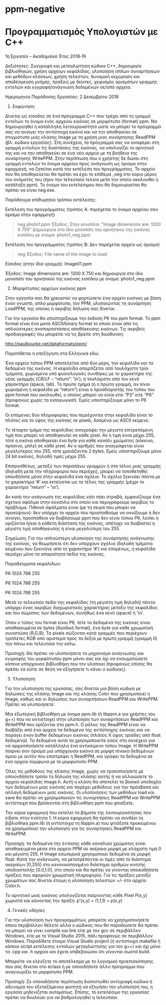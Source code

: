 # ppm-negative

# Προγραμματισμός Υπολογιστών με C++
1η Εργασία – Ακαδημαϊκό Έτος 2018‐19 

Δεξιότητες:  Συγγραφή  και  μεταγλώττιση  κώδικα C++,  δημιουργία  βιβλιοθηκών, χρήση αρχείων  κεφαλίδας, υλοποίηση απλών συναρτήσεων και μεθόδων κλάσεων, χρήση τελεστών, δυναμική  εκχώρηση και αποδέσμευση μνήμης, πράξεις με δείκτες, χειρισμός ορισμάτων γραμμής εντολών και  εγγραφή/ανάγνωση δεδομένων σε/από αρχεία.

Ημερομηνία Παράδοσης Εργασίας: 2  Δεκεμβρίου  2018 

1. Εκφώνηση

Δίνεται ως είσοδος σε ένα πρόγραμμα C++ που τρέχει από τη γραμμή εντολών το όνομα ενός αρχείου  εικόνας σε μορφότυπο (format) ppm. Να δημιουργηθεί η κατάλληλη λειτουργικότητα ώστε να μπορεί  το πρόγραμμά σας να ανοίγει την αντίστοιχη εικόνα και να την αποθηκεύει σε στιγμιότυπο μιας κλάσης  Image με τη χρήση μιας συνάρτησης ReadPPM (βλ. κώδικα εργασίας). Στη συνέχεια, το πρόγραμμά σας  να αναφέρει στη γραμμή εντολών τις διαστάσεις της εικόνας, να υπολογίζει το αρνητικό της και να την  αποθηκεύει σε ένα νέο αρχείο με τη βοήθεια της συνάρτησης WritePPM. Στην περίπτωση που ο  χρήστης δε δώσει στη γραμμή εντολών το όνομα αρχείου προς ανάγνωση ως όρισμα στην εφαρμογή, να ζητείται κατά την εκτέλεση του προγράμματος. Το αρχείο που θα αποθηκεύεται θα πρέπει να έχει  το επίθεμα _neg στο κύριο μέρος του ονόματός του (πριν την τελευταία τελεία μετά την οποία  ακολουθεί η κατάληξη ppm).  Το όνομα του εκτελέσιμου που θα δημιουργείται θα πρέπει να είναι  neg.exe.

Παράδειγμα επιθυμητού τρόπου εκτέλεσης:

Εκτέλεση του προγράμματος (τρόπος Α: παρέχεται το όνομα αρχείου σαν όρισμα στην εφαρμογή)

> neg photo1.ppm
Έξοδος: Στην κονσόλα: "Image dimensions are:  1200  X  750" Δημιουργία στο ίδιο μονοπάτι του αρνητικού της εικόνας εισόδου με όνομα: photo1_neg.ppm

Εκτέλεση του προγράμματος (τρόπος B: Δεν παρέχεται αρχείο ως όρισμα)

> neg
Έξοδος: File name of the image to load:

Είσοδος (στην ίδια γραμμή): Image01.ppm

Έξοδος: Image dimensions are: 1200 X 750 και δημιουργία στο ίδιο μονοπάτι του αρνητικού της εικόνας εισόδου με όνομα: photo1_neg.ppm

2. Μορφότυπος αρχείων εικόνας ppm

Στην εργασία σας θα χρειαστεί να φορτώσετε ένα αρχείο εικόνας με  βάση  έναν  γνωστό, απλό   μορφότυπο, τον PPM, υλοποιώντας τη συνάρτηση LoadPPM, της οποίας η ακριβής δήλωση σας δίνεται.

Για την εργασία θα υποστηρίξουμε την έκδοση P6 του ppm format. To ppm format είναι ένα μικτό  ASCII/binary format το οποίο είναι από τις απλούστερες αναπαραστάσεις αποθήκευσης εικόνων. Τις  ακριβείς προδιαγραφές του μπορείτε να τις βρείτε στη διεύθυνση:

http://paulbourke.net/dataformats/ppm/

Παρατίθεται η επεξήγηση στα Ελληνικά εδώ:

Ένα αρχείο τύπου PPM αποτελείται από δύο μέρη, την κεφαλίδα και τα δεδομένα της εικόνας. Η  κεφαλίδα απαρτίζεται από τουλάχιστο τρία τμήματα, χωρισμένα υπό φυσιολογικές συνθήκες με το  χαρακτήρα της νέας γραμμής (CR/LF – “return”: ‘\n’), ή τουλάχιστο από τον κενό χαρακτήρα (space, tab). Το πρώτο τμήμα (ή η πρώτη γραμμή, αν είναι χωρισμένη η κεφαλίδα με “return”) είναι ο  προσδιοριστής του τύπου του ppm format που ακολουθεί, ο οποίος μπορεί να είναι είτε “P3” είτε “P6” (προφανώς χωρίς τα εισαγωγικά!). Εμείς υποστηρίζουμε μόνο το P6 format.

Οι επόμενες δύο πληροφορίες που περιέχονται στην κεφαλίδα είναι το πλάτος και το ύψος της εικόνας  σε pixels, δοσμένα ως ASCII κείμενο.

Το τέταρτο τμήμα της κεφαλίδας αναγράφει την μέγιστη επιτρεπόμενη τιμή που μπορεί να  αποθηκευτεί σε κάθε pixel. Αν η τιμή είναι μέχρι 255, τότε η εικόνα αποθηκεύει ένα byte για κάθε  κανάλι  χρώματος (κόκκινο,  πράσινο, μπλε) σε κάθε pixel.  Αν  ο  αριθμός που  αναγράφεται  είναι  μεγαλύτερος του 255, τότε χρειάζονται  2  bytes. Εμείς υποστηρίζουμε μόνο  24 bit εικόνες, δηλαδή τιμές  μέχρι  255.

Επιπροσθέτως,  μεταξύ  των  παραπάνω  γραμμών  ή  στο  τέλος  μιας  γραμμής (δηλαδή  μετά  την  πληροφορία που περιέχει), μπορεί να τοποθετηθεί οπουδήποτε μέσα στην κεφαλίδα ένα σχόλιο. Το  σχόλιο ξεκινάει πάντα με το χαρακτήρα ‘#’ και εκτείνεται ως το τέλος της γραμμής (μέχρι το χαρακτήρα  “return” – ‘\n’).

Αν κατά την ανάγνωση της κεφαλίδας κάτι πάει στραβά, εμφανίζουμε ένα σχετικό σφάλμα στην  κονσόλα στο οποίο και περιγράφουμε ακριβώς το πρόβλημα. Πιθανά σφάλματα είναι (με τη σειρά που  μπορεί  να  προκύψουν): δεν υπάρχει το αρχείο που προσπαθούμε  να  ανοίξουμε  ή  δεν  ανοίγει, προσπάθεια να διαβάσουμε ppm που δεν είναι τύπου P6, λείπει η οριζόντια ή/και η κάθετη διάσταση  της εικόνας, απέτυχε να διαβαστεί η μέγιστη τιμή αποθήκευσης ή είναι μεγαλύτερη του 255.

Σημείωση: Για την απλούστερη υλοποίηση της συνάρτησης ανάγνωσης της εικόνας, να θεωρήσετε ότι  δεν υπάρχουν σχόλια (δηλαδή τμήματα κειμένου που ξεκινάνε από το χαρακτήρα ‘#’) και επομένως, η  κεφαλίδα περιέχει μόνο τα απαραίτητα πεδία της εικόνας.

Παραδείγματα κεφαλίδων:

P6 1024 788 255

P6
1024
788
255

P6
1024 788
255

Μετά το τελευταίο πεδίο της κεφαλίδας (τη μέγιστη τιμή δηλαδή) πάντα υπάρχει ένας ακριβώς  διαχωριστικός χαρακτήρας μεταξύ της κεφαλίδας και του σώματος των δεδομένων, συνήθως ένα κενό  (space) ή ‘\n’.

Όταν ο τύπος του format είναι P6, τότε τα δεδομένα της εικόνας είναι αποθηκευμένα σε bytes (δυαδικό  format), ένα byte για κάθε χρωματική συνιστώσα (R,G,B). Τα pixels σώζονται κατά γραμμές που  περιέχουν τριπλέτες RGB από αριστερά προς τα δεξιά με πρώτη γραμμή (γραμμή 0) την πάνω και  τελευταία την κάτω.

Προσοχή: Θα πρέπει να υλοποιήσετε το μηχανισμό ανάγνωσης και εγγραφής του μορφότυπου ppm μόνοι σας  και όχι να ενσωματώσετε κάποια υπάρχουσα βιβλιοθήκη που τον υλοποιεί (προφανώς  επίσης θα πρέπει να είστε σε θέση να εξηγήσετε τι κάνει ο κώδικας).

3. Υλοποίηση

Για την υλοποίηση της εργασίας, σας δίνεται μια βάση κώδικα με δηλώσεις της κλάσης Image και της  κλάσης Color που χρησιμοποιεί η Image, καθώς και οι δηλώσεις των συναρτήσεων ReadPPM και  WritePPM. Πρέπει να υλοποιήσετε:

Μια εξωτερική βιβλιοθήκη με όνομα ppm.lib (ή libppm.a για χρήστες του g++)  που να  αντιστοιχεί στην υλοποίηση των συναρτήσεων ReadPPM και WritePPM που ορίζονται στο  ppm.h. O ρόλος της ReadPPM είναι να διαβάζει από ένα αρχείο τα δεδομένα της αντίστοιχης  εικόνας και να παράγει έναν buffer δεδομένων εικόνας (πλάτος Χ ύψος τριάδες από float δεδομένα). Τα δεδομένα αυτά τα χρησιμοποιείτε εσείς στη συνέχεια για να αρχικοποιήσετε  κατάλληλα ένα αντικείμενο τύπου Image. H WritePPM παίρνει σαν όρισμα μια υπάρχουσα  εικόνα σε μορφή πίνακα δεδομένων όμοιο με αυτόν που επιστρέφει η ReadPPM, και γράφει τα  δεδομένα σε ένα αρχείο σύμφωνα με το μορφώτυπο PPM.

Όλες τις μεθόδους  της κλάσης Image, χωρίς να τροποποιήσετε  με οποιονδήποτε τρόπο τη  δήλωση της κλάσης αυτής ή να αλλοιώσετε το αρχείο κεφαλίδας Image.h. Αυτή η κλάση θα  αποτελεί το βασικό υποδοχέα των δεδομένων μιας εικόνας και παρέχει μεθόδους για την  πρόσβαση και αλλαγή δεδομένων μιας εικόνας. Οι υλοποιήσεις των μεθόδων load και save θα  πρέπει να χρησιμοποιούν τις συναρτήσεις ReadPPM και WritePPM αντίστοιχα που βρίσκονται  στη βιβλιοθήκη ppm που φτιάξατε.

Την κύρια εφαρμογή  που εκτελεί τα βήματα της λειτουργικότητας που είδατε στην ενότητα 1. Η κύρια εφαρμογή θα  πρέπει να συνδέει τη βιβλιοθήκη ppm.lib (ή αντίστοιχα τη libppm.a) που φτιάξατε προκειμένου να χρησιμοποιεί την υλοποίηση για τις συναρτήσεις ReadPPM και  WritePPM.

Προσοχή: τα δεδομένα της έντασης κάθε καναλιού χρώματος είναι αποθηκευμένα μέσα στο αρχείο  PPM σε ακέραια μορφή με ελάχιστη τιμή  0  και μέγιστη 255. Η Image εσωτερικά χρησιμοποιεί δεδομένα  σε μορφή float. Κατά την ανάγνωση, να μετατρέπονται οι τιμές από το διάστημα ακεραίων [0,255] στο  κανονικοποιημένο διάστημα αριθμών κινητής υποδιαστολής [0.0,1.0], στο οποίο και θα πρέπει να  γίνονται  οποιεσδήποτε  πράξεις  που  αφορούν  χρωματική  πληροφορία.  Για  τις  πράξεις  μεταξύ  χρωμάτων σας δίνεται έτοιμη η υλοποίηση τελεστών +/‐ στο αρχείο Color.h.

Το αρνητικό μιας εικόνας υπολογίζεται παίρνοντας κάθε Pixel P(x,y) χωριστά και κάνοντας την πράξη: p'(x,y) = (1,1,1) = p(x,y)

4. Γενικές οδηγίες

Για την υλοποίηση των προγραμμάτων, μπορείτε να χρησιμοποιήσετε όποιο περιβάλλον θέλετε αλλά ο  κώδικας που θα παραδώσετε θα πρέπει να μπορεί να γίνει compile και link είτε με τον gcc σε  περιβάλλον Windows, είτε με το Visual Studio 2015,  πάλι  προφανώς  σε  περιβάλλον Windows. Παραδίδετε έτοιμο Visual Studio project (ή αντίστοιχα makefile ή κάποιο script εκτέλεσης εντολών  μεταγλώττισης για τον g++) και όχι μόνο τα .cpp και .h αρχεία και έχετε επιβεβαιώσει ότι γίνονται  σωστά build.

Μπορείτε να ελέγξετε το αποτέλεσμα με το λογισμικό προεπισκόπησης που σας δίνεται στο eclass ή με  οποιοδήποτε άλλο πρόγραμμα που αναγνωρίζει το μορφότυπο PPM.

Προσοχή: Σε οποιαδήποτε περίπτωση διαπιστωθεί αντιγραφή κώδικα ή αδυναμία του εξεταζόμενου  φοιτητή να εξηγήσει την υλοποίησή του, η εργασία μηδενίζεται αυτομάτως. Επίσης, το εκτελέσιμο της  εργασίας πρέπει να δουλεύει για να βαθμολογηθεί η τελευταία.

